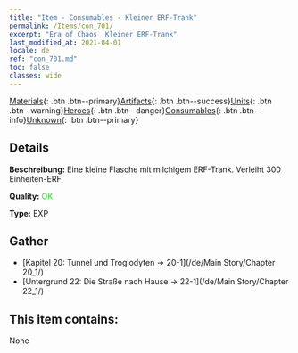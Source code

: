 ```yaml
---
title: "Item - Consumables - Kleiner ERF-Trank"
permalink: /Items/con_701/
excerpt: "Era of Chaos  Kleiner ERF-Trank"
last_modified_at: 2021-04-01
locale: de
ref: "con_701.md"
toc: false
classes: wide
---
```

 [Materials](/de/Items/){: .btn .btn--primary}[Artifacts](/de/Items/Artifacts/){: .btn .btn--success}[Units](/de/Items/Units/){: .btn .btn--warning}[Heroes](/de/Items/Heroes/){: .btn .btn--danger}[Consumables](/de/Items/Consumables/){: .btn .btn--info}[Unknown](/de/Items/Unknown/){: .btn .btn--primary}

## Details
 **Beschreibung:** Eine kleine Flasche mit milchigem ERF-Trank. Verleiht 300 Einheiten-ERF.

 **Quality:** <span style="color: #32CD32">OK</span>

 **Type:** EXP

## Gather

*    [Kapitel 20: Tunnel und Troglodyten -> 20-1](/de/Main Story/Chapter 20_1/) 
*    [Untergrund 22: Die Straße nach Hause -> 22-1](/de/Main Story/Chapter 22_1/) 

## This item contains:

  None

